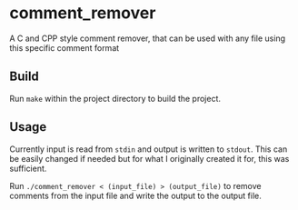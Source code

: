 # comment_remover
A C and CPP style comment remover, that can be used with any file using this specific comment format

## Build

Run `make` within the project directory to build the project.

## Usage

Currently input is read from `stdin` and output is written to `stdout`.
This can be easily changed if needed but for what I originally created it for, this was sufficient.

Run `./comment_remover < (input_file) > (output_file)` to remove comments from the input file and write the output to the output file.
